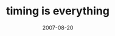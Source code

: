 ---
layout: base.njk
title : 'timing is everything' 
view_title : 'timing is everything' 
year : '2007' 
date : '2007-08-20' 
img_file : '/drawing/timingiseverything.png' 
html_file : 'timingiseverything' 
next_html : 'imdepressed.html' 
year_order : '104' 
permalink : "title/{{html_file}}.html"
---
